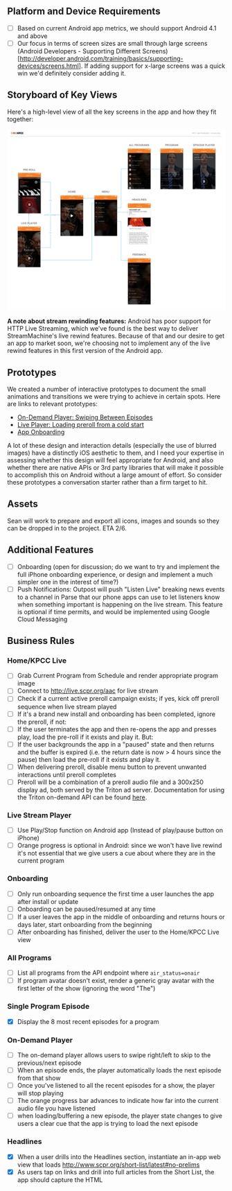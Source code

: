 ## Platform and Device Requirements

- [ ] Based on current Android app metrics, we should support Android 4.1 and above
- [ ] Our focus in terms of screen sizes are small through large screens (Android Developers - Supporting Different Screens)[http://developer.android.com/training/basics/supporting-devices/screens.html]. If adding support for x-large screens was a quick win we'd definitely consider adding it.

## Storyboard of Key Views

Here's a high-level view of all the key screens in the app and how they fit together:

![KPCC Phone App - Storyboards](AppStoryboards.png)

**A note about stream rewinding features:** Android has poor support for HTTP Live Streaming, which we've found is the best way to deliver StreamMachine's live rewind features. Because of that and our desire to get an app to market soon, we're choosing not to implement any of the live rewind features in this first version of the Android app.

## Prototypes

We created a number of interactive prototypes to document the small animations and transitions we were trying to achieve in certain spots. Here are links to relevant prototypes:

* [On-Demand Player: Swiping Between Episodes](http://scpr.github.io/KPCC-iPhone-Prototypes/prototype.iphone.programs-prev-next.framer/)
* [Live Player: Loading preroll from a cold start](http://scpr.github.io/KPCC-iPhone-Prototypes/prototype.iphone.home-preroll.framer/)
* [App Onboarding](http://scpr.github.io/KPCC-iPhone-Prototypes/prototype.iphone.onboarding.framer/)

A lot of these design and interaction details (especially the use of blurred images) have a distinctly iOS aesthetic to them, and I need your expertise in assessing whether this design will feel appropriate for Android, and also whether there are native APIs or 3rd party libraries that will make it possible to accomplish this on Android without a large amount of effort. So consider these prototypes a conversation starter rather than a firm target to hit.

## Assets

Sean will work to prepare and export all icons, images and sounds so they can be dropped in to the project. ETA 2/6.

## Additional Features

- [ ] Onboarding (open for discussion; do we want to try and implement the full iPhone onboarding experience, or design and implement a much simpler one in the interest of time?)
- [ ] Push Notifications: Outpost will push "Listen Live" breaking news events to a channel in Parse that our phone apps can use to let listeners know when something important is happening on the live stream. This feature is optional if time permits, and would be implemented using Google Cloud Messaging

## Business Rules

### Home/KPCC Live
- [ ] Grab Current Program from Schedule and render appropriate program image
- [ ] Connect to http://live.scpr.org/aac for live stream
- [ ] Check if a current active preroll campaign exists; if yes, kick off preroll sequence when live stream played
- [ ] If it's a brand new install and onboarding has been completed, ignore the preroll, if not:
- [ ] If the user terminates the app and then re-opens the app and presses play, load the pre-roll if it exists and play it. But:
- [ ] If the user backgrounds the app in a "paused" state and then returns and the buffer is expired (i.e. the return date is now > 4 hours since the pause) then load the pre-roll if it exists and play it.
- [ ] When delivering preroll, disable menu button to prevent unwanted interactions until preroll completes
- [ ] Preroll will be a combination of a preroll audio file and a 300x250 display ad, both served by the Triton ad server. Documentation for using the Triton on-demand API can be found [here](ondemand_advertising_guide_1.3.8_2014-11-26.pdf).

### Live Stream Player
- [ ] Use Play/Stop function on Android app (Instead of play/pause button on iPhone)
- [ ] Orange progress is optional in Android: since we won't have live rewind it's not essential that we give users a cue about where they are in the current program

### Onboarding
- [ ] Only run onboarding sequence the first time a user launches the app after install or update
- [ ] Onboarding can be paused/resumed at any time
- [ ] If a user leaves the app in the middle of onboarding and returns hours or days later, start onboarding from the beginning
- [ ] After onboarding has finished, deliver the user to the Home/KPCC Live view

### All Programs
- [ ] List all programs from the API endpoint where `air_status=onair`
- [ ] If program avatar doesn't exist, render a generic gray avatar with the first letter of the show (ignoring the word "The")

### Single Program Episode
- [x] Display the 8 most recent episodes for a program

### On-Demand Player
- [ ] The on-demand player allows users to swipe right/left to skip to the previous/next episode
- [ ] When an episode ends, the player automatically loads the next episode from that show
- [ ] Once you've listened to all the recent episodes for a show, the player will stop playing
- [ ] The orange progress bar advances to indicate how far into the current audio file you have listened
- [ ] when loading/buffering a new episode, the player state changes to give users a clear cue that the app is trying to load the next episode

### Headlines
- [x] When a user drills into the Headlines section, instantiate an in-app web view that loads http://www.scpr.org/short-list/latest#no-prelims
- [x] As users tap on links and drill into full articles from the Short List, the app should capture the HTML <title> attribute for the current page and render a truncated version of it into the app's navigation bar

### Donate
- [x] When tapped, the donate button should launch the default web browser on the phone and load https://scprcontribute.publicradio.org/contribute.php

### Other

#### Program Background Images

- [ ] For all screens where a program background image is rendered: program images are hosted on Media, located at http://media.scpr.org/iphone/program-images/*. The program images in this directory conform to a consistent file naming convention that uses the Program.slug as part of the filename, like so:

http://media.scpr.org/iphone/program-images/program_tile_fresh-air@2x.jpg

- [ ] The app will need to construct a URL like this based on the program slug and fetch the appropriate image. Since these images change infrequently and we want to minimize network requests, we should consider caching these images on the device so we don't have to request them constantly.

- [ ] If the app requests an image for a program from Media and gets a 404, We have a generic fallback image that can be used:

http://media.scpr.org/iphone/program-images/program_tile_generic@2x.jpg

#### Analytics

- [ ] We're using Mixpanel as the platform for tracking sessions and engagement with our apps. Docs are [here](https://mixpanel.com/help/reference). The Mixpanel SDK will need to be added and initialized to send basic session info, but in addition we want to send specific events to Mixpanel to track engagement in the app. A full list of events we want to track can be found [here](events_schema_KPCCforiPhone-RC1.xlsx).
